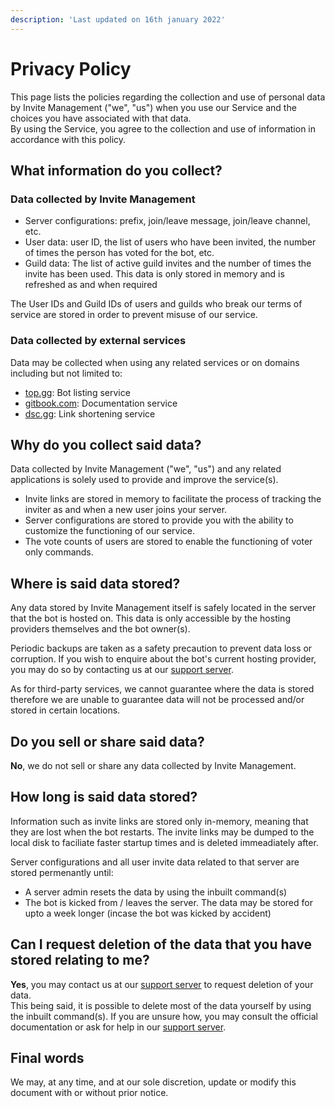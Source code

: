 ```yaml
---
description: 'Last updated on 16th january 2022'
---
```


# Privacy Policy  

This page lists the policies regarding the collection and use of personal data by Invite Management ("we", "us") when you use our Service and the choices you have associated with that data.  
By using the Service, you agree to the collection and use of information in accordance with this policy.

## What information do you collect?  

### Data collected by Invite Management  
* Server configurations: prefix, join/leave message, join/leave channel, etc.
* User data: user ID, the list of users who have been invited, the number of times the person has voted for the bot, etc.
* Guild data: The list of active guild invites and the number of times the invite has been used. This data is only stored in memory and is refreshed as and when required

The User IDs and Guild IDs of users and guilds who break our terms of service are stored in order to prevent misuse of our service.

### Data collected by external services  
Data may be collected when using any related services or on domains including but not limited to:  

* [top.gg](https://top.gg/bot/873934253468024852/): Bot listing service
* [gitbook.com](https://siris.gitbook.io/invite-management/): Documentation service
* [dsc.gg](https://dsc.gg/invi): Link shortening service 

## Why do you collect said data?  
Data collected by Invite Management ("we", "us") and any related applications is solely used to provide and improve the service(s).
* Invite links are stored in memory to facilitate the process of tracking the inviter as and when a new user joins your server.
* Server configurations are stored to provide you with the ability to customize the functioning of our service.
* The vote counts of users are stored to enable the functioning of voter only commands.

## Where is said data stored?

Any data stored by Invite Management itself is safely located in the server that the bot is hosted on. This data is only accessible by the hosting providers themselves and the bot owner(s).  

Periodic backups are taken as a safety precaution to prevent data loss or corruption. If you wish to enquire about the bot's current hosting provider, you may do so by contacting us at our [support server](https://discord.gg/uXbczw9aax).  

As for third-party services, we cannot guarantee where the data is stored therefore we are unable to guarantee data will not be processed and/or stored in certain locations.

## Do you sell or share said data?

**No**, we do not sell or share any data collected by Invite Management. 

## How long is said data stored?

Information such as invite links are stored only in-memory, meaning that they are lost when the bot restarts. The invite links may be dumped to the local disk to faciliate faster startup times and is deleted immeadiately after.  

Server configurations and all user invite data related to that server are stored permenantly until:
* A server admin resets the data by using the inbuilt command(s)
* The bot is kicked from / leaves the server. The data may be stored for upto a week longer (incase the bot was kicked by accident)

## Can I request deletion of the data that you have stored relating to me?

**Yes**, you may contact us at our [support server](https://discord.gg/uXbczw9aax) to request deletion of your data.  
This being said, it is possible to delete most of the data yourself by using the inbuilt command(s). If you are unsure how, you may consult the official documentation or ask for help in our [support server](https://discord.gg/uXbczw9aax).

## Final words

We may, at any time, and at our sole discretion, update or modify this document with or without prior notice.